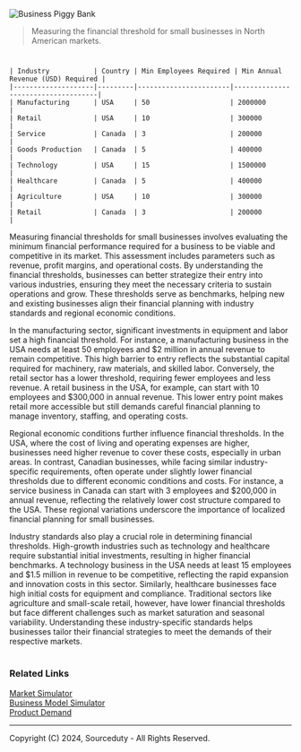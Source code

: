 ![Business Piggy Bank](https://github.com/sourceduty/Financial_Threshold/assets/123030236/4bd69de8-7aac-4904-8b66-61fdfc600ccc)

> Measuring the financial threshold for small businesses in North American markets.

#

```
| Industry           | Country | Min Employees Required | Min Annual Revenue (USD) Required |
|--------------------|---------|-----------------------|------------------------------------|
| Manufacturing      | USA     | 50                    | 2000000                            |
| Retail             | USA     | 10                    | 300000                             |
| Service            | Canada  | 3                     | 200000                             |
| Goods Production   | Canada  | 5                     | 400000                             |
| Technology         | USA     | 15                    | 1500000                            |
| Healthcare         | Canada  | 5                     | 400000                             |
| Agriculture        | USA     | 10                    | 300000                             |
| Retail             | Canada  | 3                     | 200000                             |
```

Measuring financial thresholds for small businesses involves evaluating the minimum financial performance required for a business to be viable and competitive in its market. This assessment includes parameters such as revenue, profit margins, and operational costs. By understanding the financial thresholds, businesses can better strategize their entry into various industries, ensuring they meet the necessary criteria to sustain operations and grow. These thresholds serve as benchmarks, helping new and existing businesses align their financial planning with industry standards and regional economic conditions.

In the manufacturing sector, significant investments in equipment and labor set a high financial threshold. For instance, a manufacturing business in the USA needs at least 50 employees and $2 million in annual revenue to remain competitive. This high barrier to entry reflects the substantial capital required for machinery, raw materials, and skilled labor. Conversely, the retail sector has a lower threshold, requiring fewer employees and less revenue. A retail business in the USA, for example, can start with 10 employees and $300,000 in annual revenue. This lower entry point makes retail more accessible but still demands careful financial planning to manage inventory, staffing, and operating costs.

Regional economic conditions further influence financial thresholds. In the USA, where the cost of living and operating expenses are higher, businesses need higher revenue to cover these costs, especially in urban areas. In contrast, Canadian businesses, while facing similar industry-specific requirements, often operate under slightly lower financial thresholds due to different economic conditions and costs. For instance, a service business in Canada can start with 3 employees and $200,000 in annual revenue, reflecting the relatively lower cost structure compared to the USA. These regional variations underscore the importance of localized financial planning for small businesses.

Industry standards also play a crucial role in determining financial thresholds. High-growth industries such as technology and healthcare require substantial initial investments, resulting in higher financial benchmarks. A technology business in the USA needs at least 15 employees and $1.5 million in revenue to be competitive, reflecting the rapid expansion and innovation costs in this sector. Similarly, healthcare businesses face high initial costs for equipment and compliance. Traditional sectors like agriculture and small-scale retail, however, have lower financial thresholds but face different challenges such as market saturation and seasonal variability. Understanding these industry-specific standards helps businesses tailor their financial strategies to meet the demands of their respective markets.

#
### Related Links

[Market Simulator](https://github.com/sourceduty/Market_Simulator)
<br>
[Business Model Simulator](https://github.com/sourceduty/Business_Model_Simulator)
<br>
[Product Demand](https://github.com/sourceduty/Product_Demand)

***
Copyright (C) 2024, Sourceduty - All Rights Reserved.
